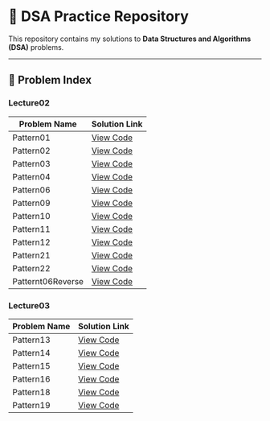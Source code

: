 # 📘 DSA Practice Repository

This repository contains my solutions to **Data Structures and Algorithms (DSA)** problems.

---

## 📑 Problem Index

### Lecture02

| Problem Name | Solution Link |
|--------------|---------------|
| Pattern01 | [View Code](src/Lecture02/Pattern01.java) |
| Pattern02 | [View Code](src/Lecture02/Pattern02.java) |
| Pattern03 | [View Code](src/Lecture02/Pattern03.java) |
| Pattern04 | [View Code](src/Lecture02/Pattern04.java) |
| Pattern06 | [View Code](src/Lecture02/Pattern06.java) |
| Pattern09 | [View Code](src/Lecture02/Pattern09.java) |
| Pattern10 | [View Code](src/Lecture02/Pattern10.java) |
| Pattern11 | [View Code](src/Lecture02/Pattern11.java) |
| Pattern12 | [View Code](src/Lecture02/Pattern12.java) |
| Pattern21 | [View Code](src/Lecture02/Pattern21.java) |
| Pattern22 | [View Code](src/Lecture02/Pattern22.java) |
| Patternt06Reverse | [View Code](src/Lecture02/Patternt06Reverse.java) |


### Lecture03

| Problem Name | Solution Link |
|--------------|---------------|
| Pattern13 | [View Code](src/Lecture03/Pattern13.java) |
| Pattern14 | [View Code](src/Lecture03/Pattern14.java) |
| Pattern15 | [View Code](src/Lecture03/Pattern15.java) |
| Pattern16 | [View Code](src/Lecture03/Pattern16.java) |
| Pattern18 | [View Code](src/Lecture03/Pattern18.java) |
| Pattern19 | [View Code](src/Lecture03/Pattern19.java) |

